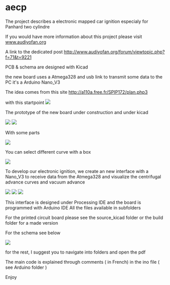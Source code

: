 aecp
====

The project describes a electronic mapped car ignition
especialy for Panhard two cylindre

If you would have more information about this project please visit 
www.audiyofan.org

A link to the dedicated post 
http://www.audiyofan.org/forum/viewtopic.php?f=71&t=9221


PCB & schema are designed with Kicad

the new board uses a Atmega328 and usb link to transmit some data to the PC
it's a Arduino Nano_V3

The idea comes from this site
http://a110a.free.fr/SPIP172/plan.php3

with this startpoint
![](images/0Hall_et_Jumo_150106.jpg)

The prototype of the new board under construction and under kicad

![](images/aecp_nano_V2_6.JPG)
![](images/aecp_nano_V2_7.JPG)

With some parts 

![](images/aecp_pcb.JPG)

You can select different curve with a box

![](images/Selecteur_de_courbes.JPG)

To develop our electronic ignition, we create an new interface with a Nano_V3
to receive data from the Atmega328 and visualize the centrifugal advance curves and vacuum advance

![](images/IHM_09042016_1.png)
![](images/IHM_09042016_Baillargues_Sommieres.png)
![](images/IHM_0904016_multicouleurs.png)

This interface is designed under Processing IDE and the board is programmed with Arduino IDE
All the files available in subfolders

For the printed circuit board please see the source_kicad folder 
or the build folder for a made version

For the schema see below

![](schematics/aecp_Nano_V2.png)

for the rest, I suggest you to navigate into folders and open the pdf

The main code is explained through comments ( in French) in the ino file ( see Arduino folder )


Enjoy

